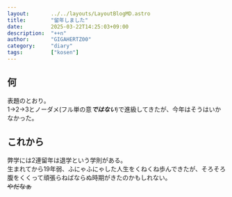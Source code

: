 ```yaml
---
layout:       ../../layouts/LayoutBlogMD.astro
title:        "留年しました"
date:         2025-03-22T14:25:03+09:00
description:  "++n"
author:       "GIGAHERTZ00"
category:     "diary"
tags:         ["kosen"]
---
```


## 何

表題のとおり。  
1→2→3とノーダメ(フル単の意***ではない***)で進級してきたが、今年はそうはいかなかった。

## これから

弊学には2連留年は退学という学則がある。  
生まれてから19年弱、ふにゃふにゃした人生をくねくね歩んできたが、そろそろ腹をくくって頑張らねばならぬ時期がきたのかもしれない。  
~~やだなぁ~~